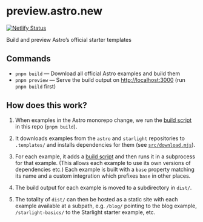 # preview.astro.new

[![Netlify Status](https://api.netlify.com/api/v1/badges/75bd0e18-9ce7-4124-b794-98f8dabc01a5/deploy-status)](https://app.netlify.com/sites/preview-astro-new/deploys)

Build and preview Astro’s official starter templates

## Commands

- `pnpm build` — Download all official Astro examples and build them
- `pnpm preview` — Serve the build output on <http://localhost:3000> (run `pnpm build` first)

## How does this work?

1. When examples in the Astro monorepo change, we run the [build script](./src/build.mjs) in this repo (`pnpm build`).

2. It downloads examples from the `astro` and `starlight` repositories to `.templates/` and installs dependencies for them (see [`src/download.mjs`](./src/download.mjs)).

3. For each example, it adds a [build script](./src/build-example.mjs) and then runs it in a subprocess for that example. (This allows each example to use its own versions of dependencies etc.) Each example is built with a `base` property matching its name and a custom integration which prefixes `base` in other places.

4. The build output for each example is moved to a subdirectory in `dist/`.

5. The totality of `dist/` can then be hosted as a static site with each example available at a subpath, e.g. `/blog/` pointing to the blog example, `/starlight-basics/` to the Starlight starter example, etc.
